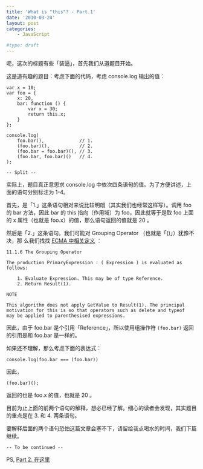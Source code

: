 ```yaml
---
title: 'What is "this"? - Part.1'
date: '2010-03-24'
layout: post
categories:
    - JavaScript

#type: draft
---
```


呃，这次的标题有些「装逼」，首先我们从道题目开始。

这是道有趣的题目：考虑下面的代码，考虑 console.log 输出的值：

```
var x = 10;
var foo = {
    x: 20,
    bar: function () {
        var x = 30;
        return this.x;
    }
};

console.log(
    foo.bar(),             // 1.
    (foo.bar)(),           // 2.
    (foo.bar = foo.bar)(), // 3.
    (foo.bar, foo.bar)()   // 4.
);
```

`-- Split --`

实际上，题目真正意思求 console.log 中依次四条语句的值。为了方便讲述，上面的语句分别标注为 1-4。

首先，是「1.」这条语句相对来说比较明朗（其实我们也经常这样写）。调用 foo 的 bar 方法，因此 bar 的 this 指向（作用域）为 foo，因此就等于是取 foo 上面的 x 属性（也就是 foo.x）的值，那么语句返回的值就是 20 。

然后是「2.」这条语句。我们可能对 Grouping Operator （也就是「()」）犹豫不决，那 么我们找找  [ECMA 中相关定义](http://bclary.com/2004/11/07/#a-11.13.1) ：

```
11.1.6 The Grouping Operator

The production PrimaryExpression : ( Expression ) is evaluated as follows:

    1. Evaluate Expression. This may be of type Reference.
    2. Return Result(1).

NOTE 

This algorithm does not apply GetValue to Result(1). The principal 
motivation for this is so that operators such as delete and typeof 
may be applied to parenthesised expressions.
```

因此，由于 foo.bar 是个引用「Reference」，所以使用组操作符 `(foo.bar)` 返回 的引用是和 foo.bar 是一样的。

如果还不理解，那么考虑下面的表达式：

    console.log(foo.bar === (foo.bar))

因此，

    (foo.bar)();

返回的也是 foo.x 的值，也就是 20 。

目前为止上面的前两个语句的解释，想必已经了解。细心的读者会发现，其实题目的重点是在 3.  和 4. 两条语句。

要解释后面的两个语句恐怕这篇文章会塞不下，请留给我点喝水的时间，我们下篇继续。

`-- To be continued --`

PS,  [Part 2. 在这里]({{site.urls}}/posts/3019/)
